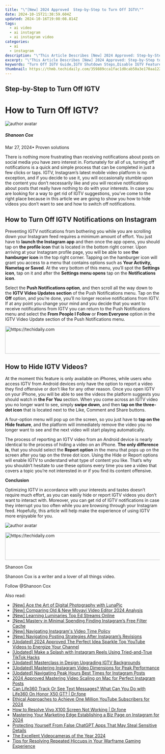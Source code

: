 ```yaml
---
title: "\"[New] 2024 Approved  Step-by-Step to Turn Off IGTV\""
date: 2024-10-15T21:38:59.604Z
updated: 2024-10-16T19:08:08.814Z
tags:
  - ai video
  - ai instagram
  - ai instagram video
categories:
  - ai
  - instagram
description: "\"This Article Describes [New] 2024 Approved: Step-by-Step to Turn Off IGTV\""
excerpt: "\"This Article Describes [New] 2024 Approved: Step-by-Step to Turn Off IGTV\""
keywords: "Turn Off IGTV Guide,IGTV Shutdown Steps,Disable IGTV Feature,Stop IGTV Playback,How to Deactivate IGTV,Exit IGTV Streaming,Cease IGTV Service"
thumbnail: https://thmb.techidaily.com/359889cca1fac1d0cab50a3e170aa122469e4b901fffff3859c0a0ef7a4f048d.jpg
---
```


## Step-by-Step to Turn Off IGTV

# How to Turn Off IGTV?

![author avatar](https://images.wondershare.com/filmora/article-images/shannon-cox.jpg)

##### Shanoon Cox

 Mar 27, 2024• Proven solutions

 There is nothing more frustrating than receiving notifications about posts on social media you have zero interest in. Fortunately for all of us, turning off notifications is a quick and simple process that can be completed in just a few clicks or taps. IGTV, Instagram’s latest mobile video platform is no exception, and if you decide to use it, you will occasionally stumble upon the content you don’t necessarily like and you will receive notifications about posts that really have nothing to do with your interests. In case you are looking for a way to get rid of IGTV suggestions, you’ve come to the right place because in this article we are going to show you how to hide videos you don’t want to see and how to switch off notifications.

## How to Turn Off IGTV Notifications on Instagram

 Preventing IGTV notifications from bothering you while you are scrolling down your Instagram feed requires a minimum amount of effort. You just have to **launch the Instagram app** and then once the app opens, you should tap on **the profile icon** that is located in the bottom right corner. Upon arriving at your Instagram profile page, you will be able to see **the hamburger icon** in the top right corner. Tapping on the hamburger icon will grant you access to a menu that contains options such as **Your Activity, Nametag or Saved**. At the very bottom of this menu, you’ll spot the **Settings icon**, tap on it and after the **Settings menu opens** tap on the **Notifications icon**.

 Select the **Push Notifications option**, and then scroll all the way down to the **IGTV Video Updates section** of the Push Notifications menu. Tap on the **Off** option, and you’re done, you’ll no longer receive notifications from IGTV. If at any point you change your mind and you decide that you want to receive notifications from IGTV you can return to the Push Notifications menu and select the **From People I Follow** or **From Everyone** option in the IGTV Video Update section of the Push Notifications menu.

<!-- affiliate ads begin -->
<a href="https://appsumo.8odi.net/c/5597632/2043662/7443" target="_top" id="2043662">
  <img src="//a.impactradius-go.com/display-ad/7443-2043662" border="0" alt="https://techidaily.com" width="728" height="90"/>
</a>
<img height="0" width="0" src="https://appsumo.8odi.net/i/5597632/2043662/7443" style="position:absolute;visibility:hidden;" border="0" />
<!-- affiliate ads end -->

## How to Hide IGTV Videos?

 At the moment this feature is only available on iPhones, while users who access IGTV from Android devices only have the option to report a video they find offensive or don’t like for any other reason. Once you open IGTV on your iPhone, you will be able to see the videos the platform suggests you should watch in **the For You** section. When you come across an IGTV video you no longer want to see, simply **swipe down**, and then **tap on the three-dot icon** that is located next to the Like, Comment and Share buttons.

 A four-option menu will pop up on the screen, so you just have to **tap on the Hide feature**, and the platform will immediately remove the video you no longer want to see and the next video will start playing automatically.

 The process of reporting an IGTV video from an Android device is nearly identical to the process of hiding a video on an iPhone. **The only difference is**, that you should select the **Report option** in the menu that pops up on the screen after you tap on the three dot icon. Using the Hide or Report options will enable IGTV to understand what type of content you like. That’s why you shouldn’t hesitate to use these options every time you see a video that covers a topic you’re not interested in or if you find its content offensive.

**Conclusion**

 Optimizing IGTV in accordance with your interests and tastes doesn’t require much effort, as you can easily hide or report IGTV videos you don’t want to interact with. Moreover, you can get rid of IGTV notifications in case they interrupt you too often while you are browsing through your Instagram feed. Hopefully, this article will help make the experience of using IGTV more enjoyable for you.

![author avatar](https://images.wondershare.com/filmora/article-images/shannon-cox.jpg)

<!-- affiliate ads begin -->
<a href="https://aligracehair.sjv.io/c/5597632/1868590/19272" target="_top" id="1868590">
  <img src="//a.impactradius-go.com/display-ad/19272-1868590" border="0" alt="https://techidaily.com" width="728" height="90"/>
</a>
<img height="0" width="0" src="https://aligracehair.sjv.io/i/5597632/1868590/19272" style="position:absolute;visibility:hidden;" border="0" />
<!-- affiliate ads end -->

Shanoon Cox

Shanoon Cox is a writer and a lover of all things video.

Follow @Shanoon Cox

<ins class="adsbygoogle"
      style="display:block"
      data-ad-client="ca-pub-7571918770474297"
      data-ad-slot="8358498916"
      data-ad-format="auto"
      data-full-width-responsive="true"></ins>

<span class="atpl-alsoreadstyle">Also read:</span>
<div><ul>
<li><a href="https://extra-hints.techidaily.com/new-ace-the-art-of-digital-photography-with-lunapic/"><u>[New] Ace the Art of Digital Photography with LunaPic</u></a></li>
<li><a href="https://extra-hints.techidaily.com/new-comparing-old-and-new-movavi-video-editor-2024-analysis/"><u>[New] Comparing Old & New Movavi Video Editor 2024 Analysis</u></a></li>
<li><a href="https://facebook-record-videos.techidaily.com/new-learning-luminaries-top-ed-streams-online/"><u>[New] Learning Luminaries Top Ed Streams Online</u></a></li>
<li><a href="https://instagram-clips.techidaily.com/new-mastery-in-minimal-spending-finding-instagrams-free-filter-cache/"><u>[New] Mastery in Minimal Spending Finding Instagram’s Free Filter Cache</u></a></li>
<li><a href="https://instagram-clips.techidaily.com/new-navigating-instagrams-video-time-policy/"><u>[New] Navigating Instagram's Video Time Policy</u></a></li>
<li><a href="https://instagram-clips.techidaily.com/new-navigating-posting-strategies-after-instagrams-revisions/"><u>[New] Navigating Posting Strategies After Instagram’s Revisions</u></a></li>
<li><a href="https://youtube-lab.techidaily.com/ed-2024-approved-the-perfect-idea-sparkle-top-youtube-videos-to-energize-your-channel/"><u>[Updated] 2024 Approved The Perfect Idea Sparkle Top YouTube Videos to Energize Your Channel</u></a></li>
<li><a href="https://instagram-clips.techidaily.com/updated-make-a-splash-with-instagram-reels-using-tried-and-true-tiktok-hacks/"><u>[Updated] Make a Splash with Instagram Reels Using Tried-and-True TikTok Hacks</u></a></li>
<li><a href="https://instagram-clips.techidaily.com/updated-masterclass-in-design-upgrading-igtv-backgrounds/"><u>[Updated] Masterclass in Design Upgrading IGTV Backgrounds</u></a></li>
<li><a href="https://instagram-clips.techidaily.com/updated-mastering-instagram-video-dimensions-for-peak-performance/"><u>[Updated] Mastering Instagram Video Dimensions for Peak Performance</u></a></li>
<li><a href="https://instagram-clips.techidaily.com/updated-navigating-peak-hours-best-times-for-instagram-posts/"><u>[Updated] Navigating Peak Hours Best Times for Instagram Posts</u></a></li>
<li><a href="https://instagram-clips.techidaily.com/2024-approved-mastering-video-scaling-on-mac-for-perfect-instagram-posts/"><u>2024 Approved Mastering Video Scaling on Mac for Perfect Instagram Posts</u></a></li>
<li><a href="https://fake-location.techidaily.com/can-life360-track-or-see-text-messages-what-can-you-do-with-life360-on-honor-x50-gt-drfone-by-drfone-virtual-android/"><u>Can Life360 Track Or See Text Messages? What Can You Do with Life360 On Honor X50 GT? | Dr.fone</u></a></li>
<li><a href="https://youtube-clips.techidaily.com/ethical-approaches-to-achieve-one-million-youtube-subscribers-for-2024/"><u>Ethical Approaches to Achieve One Million YouTube Subscribers for 2024</u></a></li>
<li><a href="https://howto.techidaily.com/how-to-resolve-vivo-x100-screen-not-working-drfone-by-drfone-fix-android-problems-fix-android-problems/"><u>How to Resolve Vivo X100 Screen Not Working | Dr.fone</u></a></li>
<li><a href="https://instagram-clips.techidaily.com/mastering-your-marketing-edge-establishing-a-biz-page-on-instagram-for-2024/"><u>Mastering Your Marketing Edge Establishing a Biz Page on Instagram for 2024</u></a></li>
<li><a href="https://tech-haven.techidaily.com/protecting-yourself-from-false-chatgpt-apps-that-may-steal-sensitive-details/"><u>Protecting Yourself From False ChatGPT Apps That May Steal Sensitive Details</u></a></li>
<li><a href="https://extra-resources.techidaily.com/the-excellent-videocameras-of-the-year-2024/"><u>The Excellent Videocameras of the Year 2024</u></a></li>
<li><a href="https://win-able.techidaily.com/tips-for-resolving-repeated-hiccups-in-your-warframe-gaming-experience/"><u>Tips for Resolving Repeated Hiccups in Your Warframe Gaming Experience</u></a></li>
</ul></div>

